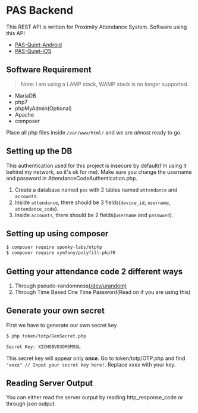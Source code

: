 # PAS Backend

This REST API is written for Proximity Attendance System. Software using this API

* [PAS-Quiet-Android](https://github.com/Proximity-Attendance-System/PAS-Quiet-Android)
* [PAS-Quiet-iOS](https://github.com/Proximity-Attendance-System/PAS-Quiet-iOS)


## Software Requirement

> Note: I am using a LAMP stack, WAMP stack is no longer supported. 

* MariaDB
* php7
* phpMyAdmin(Optional)
* Apache
* composer

Place all php files inside `/var/www/html/` and we are *almost* ready to go. 

## Setting up the DB

This authentication used for this project is insecure by default(I'm using it behind my network, so it's ok for me). Make sure you change the username and password in AttendanceCodeAuthentication.php. 

1. Create a database named `pas` with 2 tables named `attendance` and `accounts`. 
2. Inside `attendance`, there should be 3 fields(`device_id`, `username`, `attendance_code`). 
3. Inside `accounts`, there should be 2 fields(`username` and `password`).

## Setting up using composer
```bash
$ composer require spomky-labs/otphp
$ composer require symfony/polyfill-php70
```

## Getting your attendance code 2 different ways
1. Through pseudo-randomness[(/dev/urandom)](token/GenerateAttendanceCode.php)
2. Through Time Based One Time Password(Read on if you are using this)

## Generate your own secret
First we have to generate our own secret key
```bash
$ php token/totp/GenSecret.php

Secret Key: XICHOBVO3OM5MSGL
```
This secret key will appear only **once**. Go to token/totp/OTP.php and find `"xxxx" // Input your secret key here!`.
Replace xxxx with your key. 

## Reading Server Output

You can either read the server output by reading http_response_code or through json output.


 
